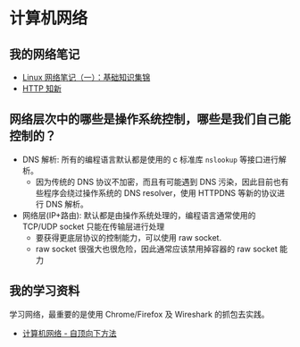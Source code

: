 # 计算机网络


## 我的网络笔记

- [Linux 网络笔记（一）：基础知识集锦](https://www.cnblogs.com/kirito-c/p/12116371.html)
- [HTTP 知新](https://www.cnblogs.com/kirito-c/p/10357364.html)

## 网络层次中的哪些是操作系统控制，哪些是我们自己能控制的？

- DNS 解析: 所有的编程语言默认都是使用的 c 标准库 `nslookup` 等接口进行解析。
  - 因为传统的 DNS 协议不加密，而且有可能遇到 DNS 污染，因此目前也有些程序会绕过操作系统的 DNS resolver，使用 HTTPDNS 等新的协议进行 DNS 解析。
- 网络层(IP+路由): 默认都是由操作系统处理的，编程语言通常使用的 TCP/UDP socket 只能在传输层进行处理
  - 要获得更底层协议的控制能力，可以使用 raw socket.
  - raw socket 很强大也很危险，因此通常应该禁用掉容器的 raw socket 能力

## 我的学习资料

学习网络，最重要的是使用 Chrome/Firefox 及 Wireshark 的抓包去实践。

- [计算机网络 - 自顶向下方法](https://book.douban.com/subject/26176870/)

